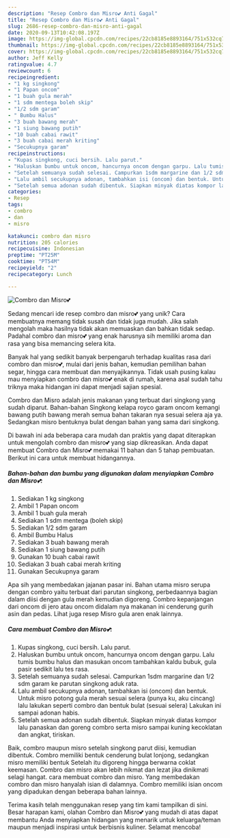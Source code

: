 ```yaml
---
description: "Resep Combro dan Misro💕 Anti Gagal"
title: "Resep Combro dan Misro💕 Anti Gagal"
slug: 2686-resep-combro-dan-misro-anti-gagal
date: 2020-09-13T10:42:08.197Z
image: https://img-global.cpcdn.com/recipes/22cb8185e8893164/751x532cq70/combro-dan-misro💕-foto-resep-utama.jpg
thumbnail: https://img-global.cpcdn.com/recipes/22cb8185e8893164/751x532cq70/combro-dan-misro💕-foto-resep-utama.jpg
cover: https://img-global.cpcdn.com/recipes/22cb8185e8893164/751x532cq70/combro-dan-misro💕-foto-resep-utama.jpg
author: Jeff Kelly
ratingvalue: 4.7
reviewcount: 6
recipeingredient:
- "1 kg singkong"
- "1 Papan oncom"
- "1 buah gula merah"
- "1 sdm mentega boleh skip"
- "1/2 sdm garam"
- " Bumbu Halus"
- "3 buah bawang merah"
- "1 siung bawang putih"
- "10 buah cabai rawit"
- "3 buah cabai merah kriting"
- "Secukupnya garam"
recipeinstructions:
- "Kupas singkong, cuci bersih. Lalu parut."
- "Haluskan bumbu untuk oncom, hancurnya oncom dengan garpu. Lalu tumis bumbu halus dan masukan oncom tambahkan kaldu bubuk, gula pasir sedikit lalu tes rasa."
- "Setelah semuanya sudah selesai. Campurkan 1sdm margarine dan 1/2 sdm garam ke parutan singkong aduk rata."
- "Lalu ambil secukupnya adonan, tambahkan isi (oncom) dan bentuk. Untuk misro potong gula merah sesuai selera (punya ku, aku cincang) lalu lakukan seperti combro dan bentuk bulat (sesuai selera) Lakukan ini sampai adonan habis."
- "Setelah semua adonan sudah dibentuk. Siapkan minyak diatas kompor lalu panaskan dan goreng combro serta misro sampai kuning kecoklatan dan angkat, tiriskan."
categories:
- Resep
tags:
- combro
- dan
- misro

katakunci: combro dan misro 
nutrition: 205 calories
recipecuisine: Indonesian
preptime: "PT25M"
cooktime: "PT54M"
recipeyield: "2"
recipecategory: Lunch

---
```



![Combro dan Misro💕](https://img-global.cpcdn.com/recipes/22cb8185e8893164/751x532cq70/combro-dan-misro💕-foto-resep-utama.jpg)

Sedang mencari ide resep combro dan misro💕 yang unik? Cara membuatnya memang tidak susah dan tidak juga mudah. Jika salah mengolah maka hasilnya tidak akan memuaskan dan bahkan tidak sedap. Padahal combro dan misro💕 yang enak harusnya sih memiliki aroma dan rasa yang bisa memancing selera kita.

Banyak hal yang sedikit banyak berpengaruh terhadap kualitas rasa dari combro dan misro💕, mulai dari jenis bahan, kemudian pemilihan bahan segar, hingga cara membuat dan menyajikannya. Tidak usah pusing kalau mau menyiapkan combro dan misro💕 enak di rumah, karena asal sudah tahu triknya maka hidangan ini dapat menjadi sajian spesial.

Combro dan Misro adalah jenis makanan yang terbuat dari singkong yang sudah diparut. Bahan-bahan Singkong kelapa royco garam oncom kemangi bawang putih bawang merah semua bahan takaran nya sesuai selera aja ya. Sedangkan misro bentuknya bulat dengan bahan yang sama dari singkong.


Di bawah ini ada beberapa cara mudah dan praktis yang dapat diterapkan untuk mengolah combro dan misro💕 yang siap dikreasikan. Anda dapat membuat Combro dan Misro💕 memakai 11 bahan dan 5 tahap pembuatan. Berikut ini cara untuk membuat hidangannya.

<!--inarticleads1-->

##### Bahan-bahan dan bumbu yang digunakan dalam menyiapkan Combro dan Misro💕:

1. Sediakan 1 kg singkong
1. Ambil 1 Papan oncom
1. Ambil 1 buah gula merah
1. Sediakan 1 sdm mentega (boleh skip)
1. Sediakan 1/2 sdm garam
1. Ambil  Bumbu Halus
1. Sediakan 3 buah bawang merah
1. Sediakan 1 siung bawang putih
1. Gunakan 10 buah cabai rawit
1. Sediakan 3 buah cabai merah kriting
1. Gunakan Secukupnya garam


Apa sih yang membedakan jajanan pasar ini. Bahan utama misro serupa dengan combro yaitu terbuat dari parutan singkong, perbedaannya bagian dalam diisi dengan gula merah kemudian digoreng. Combro kepanjangan dari oncom di jero atau oncom didalam nya makanan ini cenderung gurih asin dan pedas. Lihat juga resep Misro gula aren enak lainnya. 

<!--inarticleads2-->

##### Cara membuat Combro dan Misro💕:

1. Kupas singkong, cuci bersih. Lalu parut.
1. Haluskan bumbu untuk oncom, hancurnya oncom dengan garpu. Lalu tumis bumbu halus dan masukan oncom tambahkan kaldu bubuk, gula pasir sedikit lalu tes rasa.
1. Setelah semuanya sudah selesai. Campurkan 1sdm margarine dan 1/2 sdm garam ke parutan singkong aduk rata.
1. Lalu ambil secukupnya adonan, tambahkan isi (oncom) dan bentuk. Untuk misro potong gula merah sesuai selera (punya ku, aku cincang) lalu lakukan seperti combro dan bentuk bulat (sesuai selera) Lakukan ini sampai adonan habis.
1. Setelah semua adonan sudah dibentuk. Siapkan minyak diatas kompor lalu panaskan dan goreng combro serta misro sampai kuning kecoklatan dan angkat, tiriskan.


Baik, combro maupun misro setelah singkong parut diisi, kemudian dibentuk. Combro memiliki bentuk cenderung bulat lonjong, sedangkan misro memiliki bentuk Setelah itu digoreng hingga berwarna coklat keemasan. Combro dan misro akan lebih nikmat dan lezat jika dinikmati selagi hangat. cara membuat combro dan misro. Yang membedakan combro dan misro hanyalah isian di dalamnya. Combro memiliki isian oncom yang dipadukan dengan beberapa bahan lainnya. 

Terima kasih telah menggunakan resep yang tim kami tampilkan di sini. Besar harapan kami, olahan Combro dan Misro💕 yang mudah di atas dapat membantu Anda menyiapkan hidangan yang menarik untuk keluarga/teman maupun menjadi inspirasi untuk berbisnis kuliner. Selamat mencoba!
